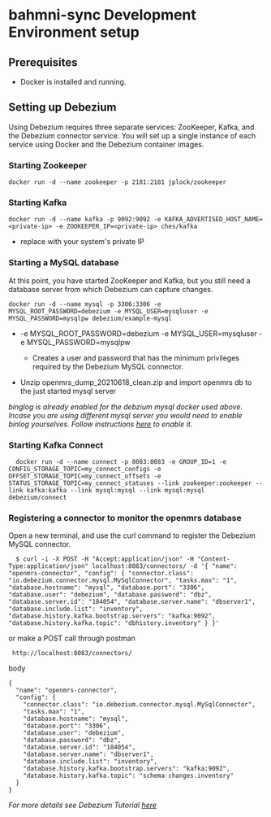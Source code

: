 # bahmni-sync Development Environment setup

## Prerequisites
 - Docker is installed and running.
 
## Setting up Debezium
 Using Debezium requires three separate services: ZooKeeper, Kafka, and the Debezium connector service. You will set up a single instance of each service using Docker and the Debezium container images.
 
 ### Starting Zookeeper
    docker run -d --name zookeeper -p 2181:2181 jplock/zookeeper
    
 ### Starting Kafka
    docker run -d --name kafka -p 9092:9092 -e KAFKA_ADVERTISED_HOST_NAME=<private-ip> -e ZOOKEEPER_IP=<private-ip> ches/kafka
    
  - replace <private-ip> with your system's private IP
  
 ### Starting a MySQL database
   At this point, you have started ZooKeeper and Kafka, but you still need a database server from which Debezium can capture changes.
 
    docker run -d --name mysql -p 3306:3306 -e MYSQL_ROOT_PASSWORD=debezium -e MYSQL_USER=mysqluser -e MYSQL_PASSWORD=mysqlpw debezium/example-mysql
    
  - -e MYSQL_ROOT_PASSWORD=debezium -e MYSQL_USER=mysqluser -e MYSQL_PASSWORD=mysqlpw
     - Creates a user and password that has the minimum privileges required by the Debezium MySQL connector.  
     
  - Unzip openmrs_dump_20210618_clean.zip and import openmrs db to the just started mysql server 
 
*binglog is already enabled for the debzium mysql docker used above. Incase you are using different mysql server you would need to enable binlog yourselves. Follow instructions [here](https://documentation.commvault.com/commvault/v11/article?p=34667.htm) to enable it.*
     
 ### Starting Kafka Connect
      docker run -d --name connect -p 8083:8083 -e GROUP_ID=1 -e CONFIG_STORAGE_TOPIC=my_connect_configs -e OFFSET_STORAGE_TOPIC=my_connect_offsets -e STATUS_STORAGE_TOPIC=my_connect_statuses --link zookeeper:zookeeper --link kafka:kafka --link mysql:mysql --link mysql:mysql debezium/connect
      
 ### Registering a connector to monitor the openmrs database 
 Open a new terminal, and use the curl command to register the Debezium MySQL connector.
 
      $ curl -i -X POST -H "Accept:application/json" -H "Content-Type:application/json" localhost:8083/connectors/ -d '{ "name": "openmrs-connector", "config": { "connector.class": "io.debezium.connector.mysql.MySqlConnector", "tasks.max": "1", "database.hostname": "mysql", "database.port": "3306", "database.user": "debezium", "database.password": "dbz", "database.server.id": "184054", "database.server.name": "dbserver1", "database.include.list": "inventory", "database.history.kafka.bootstrap.servers": "kafka:9092", "database.history.kafka.topic": "dbhistory.inventory" } }'

 or make a POST call through postman
 
     http://localhost:8083/connectors/
 
 body 
 
    {
      "name": "openmrs-connector",  
      "config": {  
        "connector.class": "io.debezium.connector.mysql.MySqlConnector",
        "tasks.max": "1",  
        "database.hostname": "mysql",  
        "database.port": "3306",
        "database.user": "debezium",
        "database.password": "dbz",
        "database.server.id": "184054",  
        "database.server.name": "dbserver1",  
        "database.include.list": "inventory",  
        "database.history.kafka.bootstrap.servers": "kafka:9092",  
        "database.history.kafka.topic": "schema-changes.inventory"  
      }
    }

 *For more details see Debezium Tutorial [here](https://debezium.io/documentation/reference/tutorial.html)*
 
 
